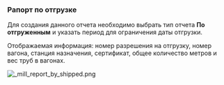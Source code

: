 ﻿
### Рапорт по отгрузке


Для создания данного отчета необходимо выбрать тип отчета **По отгруженным**
 и указать период для ограничения даты отгрузки.
 
Отображаемая информация: номер разрешения на отгрузку, номер вагона, станция назначения, сертификат, общее количество метров и вес труб в вагонах. 


![_mill_report_by_shipped.png](./images/_mill_report_by_shipped.png "")
